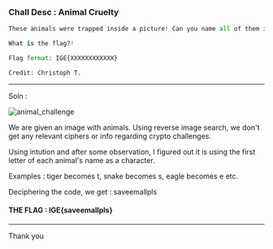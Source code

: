 ### Chall Desc : Animal Cruelty

```py
These animals were trapped inside a picture! Can you name all of them in order to help them out?

What is the flag?!

Flag format: IGE{XXXXXXXXXXXX}

Credit: Christoph T.
```

---

Soln :

![animal_challenge](https://user-images.githubusercontent.com/95117634/188320646-4a7f7244-6563-4e2b-832e-6f458c9e77af.png)

We are given an image with animals. Using reverse image search, we don't get any relevant ciphers or info regarding crypto challenges.

Using intution and after some observation, I figured out it is using the first letter of each animal's name as a character.

Examples : tiger becomes t, snake becomes s, eagle becomes e etc.

Deciphering the code, we get : saveemallpls

#### THE FLAG : IGE{saveemallpls}

---

Thank you
